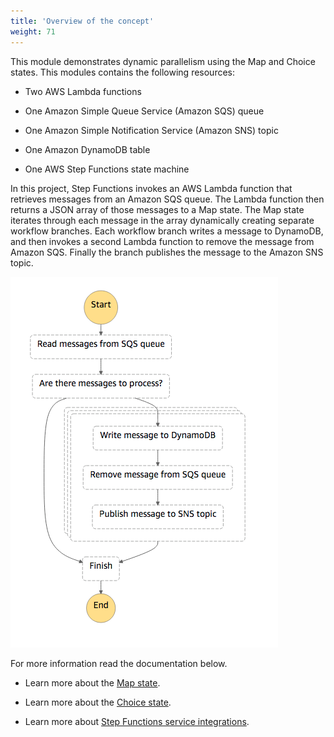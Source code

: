 ```yaml
---
title: 'Overview of the concept'
weight: 71
---
```


This module demonstrates dynamic parallelism using the Map and Choice states. This modules contains the following resources:

- Two AWS Lambda functions

- One Amazon Simple Queue Service (Amazon SQS) queue

- One Amazon Simple Notification Service (Amazon SNS) topic

- One Amazon DynamoDB table

- One AWS Step Functions state machine

In this project, Step Functions invokes an AWS Lambda function that retrieves messages from an Amazon SQS queue. The Lambda function then returns a JSON array of those messages to a Map state. The Map state iterates through each message in the array dynamically creating separate workflow branches. Each workflow branch writes a message to DynamoDB, and then invokes a second Lambda function to remove the message from Amazon SQS. Finally the branch publishes the message to the Amazon SNS topic.

![Visual Workflow](/static/img/module-5/ExtraModule-visual-workflow.png)

For more information read the documentation below.

- Learn more about the [Map state](https://docs.aws.amazon.com/step-functions/latest/dg/amazon-states-language-map-state.html).

- Learn more about the [Choice state](https://docs.aws.amazon.com/step-functions/latest/dg/amazon-states-language-choice-state.html).

- Learn more about [Step Functions service integrations](https://docs.aws.amazon.com/step-functions/latest/dg/concepts-service-integrations.html).
